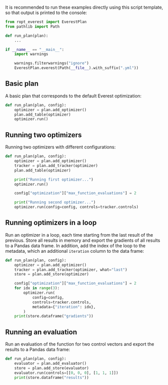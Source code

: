 It is recommended to run these examples directly using this script template, so
that output is printed to the console:

```py
from ropt_everest import EverestPlan
from pathlib import Path

def run_plan(plan):
    ...

if __name__ == "__main__":
    import warnings

    warnings.filterwarnings("ignore")
    EverestPlan.everest(Path(__file__).with_suffix(".yml"))
```

## Basic plan
A basic plan that corresponds to the default Everest optimization:

```py
def run_plan(plan, config):
    optimizer = plan.add_optimizer()
    plan.add_table(optimizer)
    optimizer.run()
```

## Running two optimizers
Running two optimizers with different configurations:

```py
def run_plan(plan, config):
    optimizer = plan.add_optimizer()
    tracker = plan.add_tracker(optimizer)
    plan.add_table(optimizer)

    print("Running first optimizer...")
    optimizer.run()

    config["optimization"]["max_function_evaluations"] = 2

    print("Running second optimizer...")
    optimizer.run(config=config, controls=tracker.controls)
```

## Running optimizers in a loop
Run an optimizer in a loop, each time starting from the last result of the
previous. Store all results in memory and export the gradients of all results to
a Pandas data frame. In addition, add the index of the loop to the metadata,
which an additional `iteration` column to the data frame:

```py
def run_plan(plan, config):
    optimizer = plan.add_optimizer()
    tracker = plan.add_tracker(optimizer, what="last")
    store = plan.add_store(optimizer)

    config["optimization"]["max_function_evaluations"] = 2
    for idx in range(3):
        optimizer.run(
            config=config,
            controls=tracker.controls,
            metadata={"iteration": idx},
        )
    print(store.dataframe("gradients"))
```

## Running an evaluation
Run an evaluation of the function for two control vectors and export the results
to a Pandas data frame:

```py
def run_plan(plan, config):
    evaluator = plan.add_evaluator()
    store = plan.add_store(evaluator)
    evaluator.run(controls=[[0, 0, 0], [1, 1, 1]])
    print(store.dataframe("results"))
```